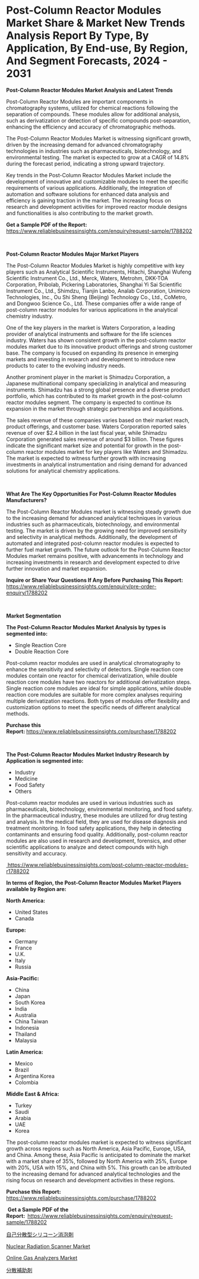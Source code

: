 <p><h1>Post-Column Reactor Modules Market Share & Market New Trends Analysis Report By Type, By Application, By End-use, By Region, And Segment Forecasts, 2024 - 2031</h1></p><p><strong>Post-Column Reactor Modules Market Analysis and Latest Trends</strong></p>
<p><p>Post-Column Reactor Modules are important components in chromatography systems, utilized for chemical reactions following the separation of compounds. These modules allow for additional analysis, such as derivatization or detection of specific compounds post-separation, enhancing the efficiency and accuracy of chromatographic methods.</p><p>The Post-Column Reactor Modules Market is witnessing significant growth, driven by the increasing demand for advanced chromatography technologies in industries such as pharmaceuticals, biotechnology, and environmental testing. The market is expected to grow at a CAGR of 14.8% during the forecast period, indicating a strong upward trajectory.</p><p>Key trends in the Post-Column Reactor Modules Market include the development of innovative and customizable modules to meet the specific requirements of various applications. Additionally, the integration of automation and software solutions for enhanced data analysis and efficiency is gaining traction in the market. The increasing focus on research and development activities for improved reactor module designs and functionalities is also contributing to the market growth.</p></p>
<p><strong>Get a Sample PDF of the Report:&nbsp;</strong> <a href="https://www.reliablebusinessinsights.com/enquiry/request-sample/1788202">https://www.reliablebusinessinsights.com/enquiry/request-sample/1788202</a></p>
<p>&nbsp;</p>
<p><strong>Post-Column Reactor Modules Major Market Players</strong></p>
<p><p>The Post-Column Reactor Modules Market is highly competitive with key players such as Analytical Scientific Instruments, Hitachi, Shanghai Wufeng Scientific Instrument Co., Ltd., Merck, Waters, Metrohm, DKK-TOA Corporation, Pribolab, Pickering Laboratories, Shanghai Yi Sai Scientific Instrument Co., Ltd., Shimdzu, Tianjin Lanbo, Analab Corporation, Unimicro Technologies, Inc., Ou Shi Sheng (Beijing) Technology Co., Ltd., CoMetro, and Dongwoo Science Co., Ltd. These companies offer a wide range of post-column reactor modules for various applications in the analytical chemistry industry.</p><p>One of the key players in the market is Waters Corporation, a leading provider of analytical instruments and software for the life sciences industry. Waters has shown consistent growth in the post-column reactor modules market due to its innovative product offerings and strong customer base. The company is focused on expanding its presence in emerging markets and investing in research and development to introduce new products to cater to the evolving industry needs.</p><p>Another prominent player in the market is Shimadzu Corporation, a Japanese multinational company specializing in analytical and measuring instruments. Shimadzu has a strong global presence and a diverse product portfolio, which has contributed to its market growth in the post-column reactor modules segment. The company is expected to continue its expansion in the market through strategic partnerships and acquisitions.</p><p>The sales revenue of these companies varies based on their market reach, product offerings, and customer base. Waters Corporation reported sales revenue of over $2.4 billion in the last fiscal year, while Shimadzu Corporation generated sales revenue of around $3 billion. These figures indicate the significant market size and potential for growth in the post-column reactor modules market for key players like Waters and Shimadzu. The market is expected to witness further growth with increasing investments in analytical instrumentation and rising demand for advanced solutions for analytical chemistry applications.</p></p>
<p>&nbsp;</p>
<p><strong>What Are The Key Opportunities For Post-Column Reactor Modules Manufacturers?</strong></p>
<p><p>The Post-Column Reactor Modules market is witnessing steady growth due to the increasing demand for advanced analytical techniques in various industries such as pharmaceuticals, biotechnology, and environmental testing. The market is driven by the growing need for improved sensitivity and selectivity in analytical methods. Additionally, the development of automated and integrated post-column reactor modules is expected to further fuel market growth. The future outlook for the Post-Column Reactor Modules market remains positive, with advancements in technology and increasing investments in research and development expected to drive further innovation and market expansion.</p></p>
<p><strong>Inquire or Share Your Questions If Any Before Purchasing This Report:</strong> <a href="https://www.reliablebusinessinsights.com/enquiry/pre-order-enquiry/1788202">https://www.reliablebusinessinsights.com/enquiry/pre-order-enquiry/1788202</a></p>
<p>&nbsp;</p>
<p><strong>Market Segmentation</strong></p>
<p><strong>The Post-Column Reactor Modules Market Analysis by types is segmented into:</strong></p>
<p><ul><li>Single Reaction Core</li><li>Double Reaction Core</li></ul></p>
<p><p>Post-column reactor modules are used in analytical chromatography to enhance the sensitivity and selectivity of detectors. Single reaction core modules contain one reactor for chemical derivatization, while double reaction core modules have two reactors for additional derivatization steps. Single reaction core modules are ideal for simple applications, while double reaction core modules are suitable for more complex analyses requiring multiple derivatization reactions. Both types of modules offer flexibility and customization options to meet the specific needs of different analytical methods.</p></p>
<p><strong>Purchase this Report:&nbsp;</strong><a href="https://www.reliablebusinessinsights.com/purchase/1788202">https://www.reliablebusinessinsights.com/purchase/1788202</a></p>
<p>&nbsp;</p>
<p><strong>The Post-Column Reactor Modules Market Industry Research by Application is segmented into:</strong></p>
<p><ul><li>Industry</li><li>Medicine</li><li>Food Safety</li><li>Others</li></ul></p>
<p><p>Post-column reactor modules are used in various industries such as pharmaceuticals, biotechnology, environmental monitoring, and food safety. In the pharmaceutical industry, these modules are utilized for drug testing and analysis. In the medical field, they are used for disease diagnosis and treatment monitoring. In food safety applications, they help in detecting contaminants and ensuring food quality. Additionally, post-column reactor modules are also used in research and development, forensics, and other scientific applications to analyze and detect compounds with high sensitivity and accuracy.</p></p>
<p><a href="https://www.reliablebusinessinsights.com/post-column-reactor-modules-r1788202">&nbsp;https://www.reliablebusinessinsights.com/post-column-reactor-modules-r1788202</a></p>
<p><strong>In terms of Region, the Post-Column Reactor Modules Market Players available by Region are:</strong></p>
<p>
    <p> <strong> North America: </strong>
        <ul>
            <li>United States</li>
            <li>Canada</li>
        </ul>
        </p> 
    <p> <strong> Europe: </strong>
        <ul>
            <li>Germany</li>
            <li>France</li>
            <li>U.K.</li>
            <li>Italy</li>
            <li>Russia</li>
        </ul>
        </p> 
    <p> <strong> Asia-Pacific: </strong>
        <ul>
            <li>China</li>
            <li>Japan</li>
            <li>South Korea</li>
            <li>India</li>
            <li>Australia</li>
            <li>China Taiwan</li>
            <li>Indonesia</li>
            <li>Thailand</li>
            <li>Malaysia</li>
        </ul>
        </p> 
    <p> <strong> Latin America: </strong>
        <ul>
            <li>Mexico</li>
            <li>Brazil</li>
            <li>Argentina Korea</li>
            <li>Colombia</li>
        </ul>
        </p> 
    <p> <strong> Middle East & Africa: </strong>
        <ul>
            <li>Turkey</li>
            <li>Saudi</li>
            <li>Arabia</li>
            <li>UAE</li>
            <li>Korea</li>
        </ul>
    </p>
    </p>
<p><p>The post-column reactor modules market is expected to witness significant growth across regions such as North America, Asia Pacific, Europe, USA, and China. Among these, Asia Pacific is anticipated to dominate the market with a market share of 35%, followed by North America with 25%, Europe with 20%, USA with 15%, and China with 5%. This growth can be attributed to the increasing demand for advanced analytical technologies and the rising focus on research and development activities in these regions.</p></p>
<p><strong>Purchase this Report: </strong><a href="https://www.reliablebusinessinsights.com/purchase/1788202">https://www.reliablebusinessinsights.com/purchase/1788202</a></p>
<p>&nbsp;<strong>Get a Sample PDF of the Report:&nbsp;&nbsp;</strong><a href="https://www.reliablebusinessinsights.com/enquiry/request-sample/1788202">https://www.reliablebusinessinsights.com/enquiry/request-sample/1788202</a></p>
<p><strong></strong></p>
<p><p><a href="https://github.com/tubbs463/Market-Research-Report-List-1/blob/main/5148197163061.md">自己分散型シリコーン消泡剤</a></p><p><a href="https://github.com/ernidarwin455/Market-Research-Report-List-1/blob/main/nuclear-radiation-scanner-market.md">Nuclear Radiation Scanner Market</a></p><p><a href="https://github.com/rakibtthstu9900/Market-Research-Report-List-1/blob/main/online-gas-analyzers-market.md">Online Gas Analyzers Market</a></p><p><a href="https://github.com/decker5351/Market-Research-Report-List-2/blob/main/3569876163060.md">分散補助剤</a></p></p>